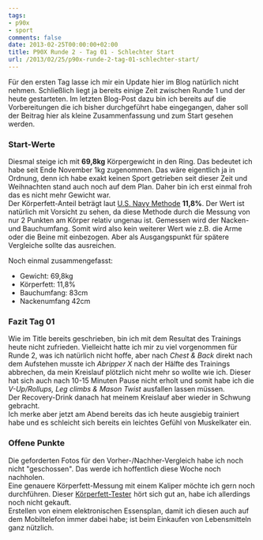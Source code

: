```yaml
---
tags:
- p90x
- sport
comments: false
date: 2013-02-25T00:00:00+02:00
title: P90X Runde 2 - Tag 01 - Schlechter Start
url: /2013/02/25/p90x-runde-2-tag-01-schlechter-start/
---
```


Für den ersten Tag lasse ich mir ein Update hier im Blog natürlich nicht nehmen. Schließlich liegt ja bereits einige Zeit zwischen Runde 1 und der heute gestarteten. Im letzten Blog-Post dazu bin ich bereits auf die Vorbereitungen die ich bisher durchgeführt habe eingegangen, daher soll der Beitrag hier als kleine Zusammenfassung und zum Start gesehen werden.

### Start-Werte
Diesmal steige ich mit **69,8kg** Körpergewicht in den Ring. Das bedeutet ich habe seit Ende November 1kg zugenommen. Das wäre eigentlich ja in Ordnung, denn ich habe exakt keinen Sport getrieben seit dieser Zeit und Weihnachten stand auch noch auf dem Plan. Daher bin ich erst einmal froh das es nicht mehr Gewicht war.  
Der Körperfett-Anteil beträgt laut [U.S. Navy Methode](http://www.einfach-ausrechnen.de/koerperfettanteil.html) **11,8%**. Der Wert ist natürlich mit Vorsicht zu sehen, da diese Methode durch die Messung von nur 2 Punkten am Körper relativ ungenau ist. Gemessen wird der Nacken- und Bauchumfang. Somit wird also kein weiterer Wert wie z.B. die Arme oder die Beine mit einbezogen. Aber als Ausgangspunkt für spätere Vergleiche sollte das ausreichen.  

Noch einmal zusammengefasst:

* Gewicht: 69,8kg
* Körperfett: 11,8%
* Bauchumfang: 83cm
* Nackenumfang 42cm

### Fazit Tag 01
Wie im Title bereits geschrieben, bin ich mit dem Resultat des Trainings heute nicht zufrieden. Vielleicht hatte ich mir zu viel vorgenommen für Runde 2, was ich natürlich nicht hoffe, aber nach _Chest & Back_ direkt nach dem Aufstehen musste ich _Abripper X_ nach der Hälfte des Trainings abbrechen, da mein Kreislauf plötzlich nicht mehr so wollte wie ich. Dieser hat sich auch nach 10-15 Minuten Pause nicht erholt und somit habe ich die _V-Up/Rollups, Leg climbs & Mason Twist_ ausfallen lassen müssen.  
Der Recovery-Drink danach hat meinem Kreislauf aber wieder in Schwung gebracht.  
Ich merke aber jetzt am Abend bereits das ich heute ausgiebig trainiert habe und es schleicht sich bereits ein leichtes Gefühl von Muskelkater ein.

### Offene Punkte
Die geforderten Fotos für den Vorher-/Nachher-Vergleich habe ich noch nicht "geschossen". Das werde ich hoffentlich diese Woche noch nachholen.  
Eine genauere Körperfett-Messung mit einem Kaliper möchte ich gern noch durchführen. Dieser <a href="http://www.amazon.de/gp/product/B000G7YW74/ref=as_li_ss_tl?ie=UTF8&camp=1638&creative=19454&creativeASIN=B000G7YW74&linkCode=as2&tag=renblo07-21">Körperfett-Tester</a><img src="http://www.assoc-amazon.de/e/ir?t=renblo07-21&l=as2&o=3&a=B000G7YW74" width="1" height="1" border="0" alt="" style="border:none !important; margin:0px !important;" /> hört sich gut an, habe ich allerdings noch nicht gekauft.  
Erstellen von einem elektronischen Essensplan, damit ich diesen auch auf dem Mobiltelefon immer dabei habe; ist beim Einkaufen von Lebensmitteln ganz nützlich.

